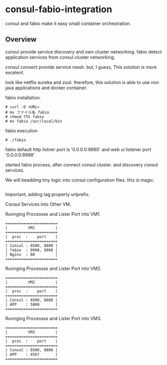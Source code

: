 # consul-fabio-integration
consul and fabio make it easy small container orchestration.

## Overview

consul provide service discovery and own cluster networking.
fabio detect application services from consul cluster networking.

consul connect provide service mesh.
but, I guess, This solution is more excelent.

look like netflix eureka and zuul.
therefore, this solution is able to use non java applications and docker container.

fabio installation.
```
# curl -O <URL>
# mv ファイル名 fabio
# chmod 755 fabio
# mv fabio /usr/local/bin
```

fabio execution
```
# ./fabio
```

fabio default http listner port is '0.0.0.0:9990' and web ui listener port '0.0.0.0:9998'

started fabio process, after connect consul cluster.
and discovery consul services.

We will beadding tiny logic into consul configuration files. this is magic.
```

```

Important, adding tag property urlprefix.

Consul Services into Other VM, 


Runnging Processes and Lister Port into VM1.

```
=======================
|         VM1         |
=======================
|  proc  :    port    |
=======================
| Consul : 8500, 8600 |
| fabio  : 9990, 9998 |
| Nginx  : 80         |
=======================
```

Runnging Processes and Lister Port into VM2.
```
=======================
|         VM2         |
=======================
|  proc  :    port    |
=======================
| Consul : 8500, 8600 |
| APP    : 5000       |
=======================
```

Runnging Processes and Lister Port into VM3.
```
=======================
|         VM3         |
=======================
|  proc  :    port    |
=======================
| Consul : 8500, 8600 |
| APP    : 4567       |
=======================
```

